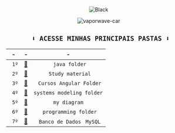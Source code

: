 <div align="center">
<div style="display: inline_block"><br>
    <img align="center" alt="Black"  src="https://img.shields.io/badge/⠀            ⠀⠀⠀⠀⠀⠀⠀⠀⠀⠀JOÄO SCHROCK⠀⠀⠀⠀⠀⠀⠀⠀⠀⠀⠀                                                                                                                                                                                                                                                                                                                                                                                                                      -%23000?style=for-the-badge&logo=&logoColor=white">

    
 ![vaporwave-car](https://user-images.githubusercontent.com/101228590/188057524-a059fe81-89c0-4c30-93db-1592ce5320a2.gif)
   


<div align="center">

 ## ` ⬇️ ACESSE MINHAS PRINCIPAIS PASTAS ⬇️`

|  -   |  -   |   -  |                                                                                            
| :---:         |     :---:      |          :---: |
| ` 1º` | [📂](https://github.com/JoaoSchrock/Java/)     | ` java folder` |                                                   
| ` 2º` | [📂](https://github.com/JoaoSchrock/Study-material/)     | ` Study material` |
| ` 3º` | [📂](https://github.com/JoaoSchrock/curso-angular-rest-spring-boot-api/)     | ` Cursos Angular Folder` |
| ` 4º` | [📂]( https://github.com/JoaoSchrock/Projeto-de-Software/tree/main/)     | `systems modeling folder` |
| ` 5º` | [📂]( https://github.com/JoaoSchrock/my-diagram/)     | `my diagram` |
| ` 6º`     | [📂](https://github.com/JoaoSchrock/Curiosidades/) | ` programming folder`      |
| ` 7º`     | [📂](https://github.com/JoaoSchrock/Framework/) | ` Banco de Dados` ` MySQL`       |




